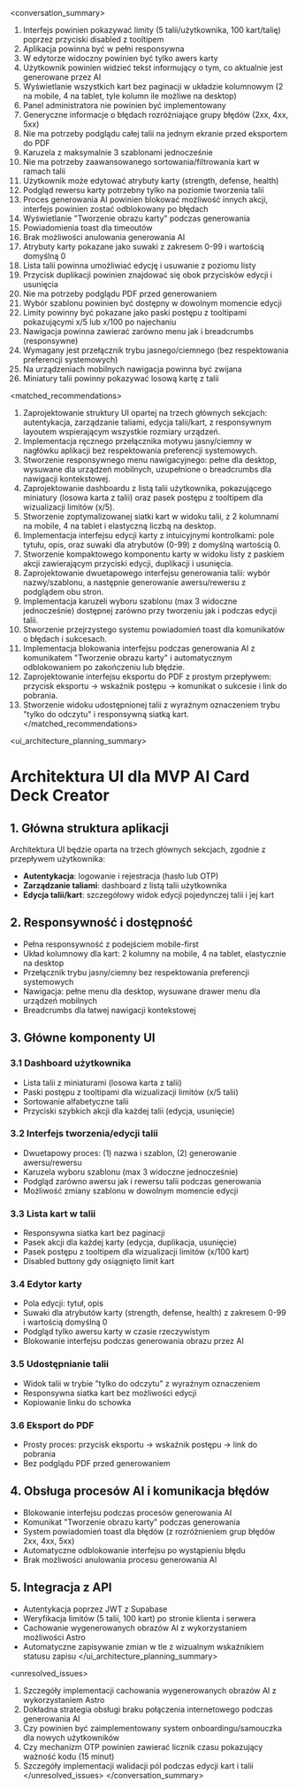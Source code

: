
<conversation_summary>
<decisions>
1. Interfejs powinien pokazywać limity (5 talii/użytkownika, 100 kart/talię) poprzez przyciski disabled z tooltipem
2. Aplikacja powinna być w pełni responsywna
3. W edytorze widoczny powinien być tylko awers karty
4. Użytkownik powinien widzieć tekst informujący o tym, co aktualnie jest generowane przez AI
5. Wyświetlanie wszystkich kart bez paginacji w układzie kolumnowym (2 na mobile, 4 na tablet, tyle kolumn ile możliwe na desktop)
6. Panel administratora nie powinien być implementowany
7. Generyczne informacje o błędach rozróżniające grupy błędów (2xx, 4xx, 5xx)
8. Nie ma potrzeby podglądu całej talii na jednym ekranie przed eksportem do PDF
9. Karuzela z maksymalnie 3 szablonami jednocześnie
10. Nie ma potrzeby zaawansowanego sortowania/filtrowania kart w ramach talii
11. Użytkownik może edytować atrybuty karty (strength, defense, health)
12. Podgląd rewersu karty potrzebny tylko na poziomie tworzenia talii
13. Proces generowania AI powinien blokować możliwość innych akcji, interfejs powinien zostać odblokowany po błędach
14. Wyświetlanie "Tworzenie obrazu karty" podczas generowania
15. Powiadomienia toast dla timeoutów
16. Brak możliwości anulowania generowania AI
17. Atrybuty karty pokazane jako suwaki z zakresem 0-99 i wartością domyślną 0
18. Lista talii powinna umożliwiać edycję i usuwanie z poziomu listy
19. Przycisk duplikacji powinien znajdować się obok przycisków edycji i usunięcia
20. Nie ma potrzeby podglądu PDF przed generowaniem
21. Wybór szablonu powinien być dostępny w dowolnym momencie edycji
22. Limity powinny być pokazane jako paski postępu z tooltipami pokazującymi x/5 lub x/100 po najechaniu
23. Nawigacja powinna zawierać zarówno menu jak i breadcrumbs (responsywne)
24. Wymagany jest przełącznik trybu jasnego/ciemnego (bez respektowania preferencji systemowych)
25. Na urządzeniach mobilnych nawigacja powinna być zwijana
26. Miniatury talii powinny pokazywać losową kartę z talii
</decisions>

<matched_recommendations>
1. Zaprojektowanie struktury UI opartej na trzech głównych sekcjach: autentykacja, zarządzanie taliami, edycja talii/kart, z responsywnym layoutem wspierającym wszystkie rozmiary urządzeń.
2. Implementacja ręcznego przełącznika motywu jasny/ciemny w nagłówku aplikacji bez respektowania preferencji systemowych.
3. Stworzenie responsywnego menu nawigacyjnego: pełne dla desktop, wysuwane dla urządzeń mobilnych, uzupełnione o breadcrumbs dla nawigacji kontekstowej.
4. Zaprojektowanie dashboardu z listą talii użytkownika, pokazującego miniatury (losowa karta z talii) oraz pasek postępu z tooltipem dla wizualizacji limitów (x/5).
5. Stworzenie zoptymalizowanej siatki kart w widoku talii, z 2 kolumnami na mobile, 4 na tablet i elastyczną liczbą na desktop.
6. Implementacja interfejsu edycji karty z intuicyjnymi kontrolkami: pole tytułu, opis, oraz suwaki dla atrybutów (0-99) z domyślną wartością 0.
7. Stworzenie kompaktowego komponentu karty w widoku listy z paskiem akcji zawierającym przyciski edycji, duplikacji i usunięcia.
8. Zaprojektowanie dwuetapowego interfejsu generowania talii: wybór nazwy/szablonu, a następnie generowanie awersu/rewersu z podglądem obu stron.
9. Implementacja karuzeli wyboru szablonu (max 3 widoczne jednocześnie) dostępnej zarówno przy tworzeniu jak i podczas edycji talii.
10. Stworzenie przejrzystego systemu powiadomień toast dla komunikatów o błędach i sukcesach.
11. Implementacja blokowania interfejsu podczas generowania AI z komunikatem "Tworzenie obrazu karty" i automatycznym odblokowaniem po zakończeniu lub błędzie.
12. Zaprojektowanie interfejsu eksportu do PDF z prostym przepływem: przycisk eksportu → wskaźnik postępu → komunikat o sukcesie i link do pobrania.
13. Stworzenie widoku udostępnionej talii z wyraźnym oznaczeniem trybu "tylko do odczytu" i responsywną siatką kart.
</matched_recommendations>

<ui_architecture_planning_summary>
# Architektura UI dla MVP AI Card Deck Creator

## 1. Główna struktura aplikacji
Architektura UI będzie oparta na trzech głównych sekcjach, zgodnie z przepływem użytkownika:
- **Autentykacja**: logowanie i rejestracja (hasło lub OTP)
- **Zarządzanie taliami**: dashboard z listą talii użytkownika
- **Edycja talii/kart**: szczegółowy widok edycji pojedynczej talii i jej kart

## 2. Responsywność i dostępność
- Pełna responsywność z podejściem mobile-first
- Układ kolumnowy dla kart: 2 kolumny na mobile, 4 na tablet, elastycznie na desktop
- Przełącznik trybu jasny/ciemny bez respektowania preferencji systemowych
- Nawigacja: pełne menu dla desktop, wysuwane drawer menu dla urządzeń mobilnych
- Breadcrumbs dla łatwej nawigacji kontekstowej

## 3. Główne komponenty UI

### 3.1 Dashboard użytkownika
- Lista talii z miniaturami (losowa karta z talii)
- Paski postępu z tooltipami dla wizualizacji limitów (x/5 talii)
- Sortowanie alfabetyczne talii
- Przyciski szybkich akcji dla każdej talii (edycja, usunięcie)

### 3.2 Interfejs tworzenia/edycji talii
- Dwuetapowy proces: (1) nazwa i szablon, (2) generowanie awersu/rewersu
- Karuzela wyboru szablonu (max 3 widoczne jednocześnie)
- Podgląd zarówno awersu jak i rewersu talii podczas generowania
- Możliwość zmiany szablonu w dowolnym momencie edycji

### 3.3 Lista kart w talii
- Responsywna siatka kart bez paginacji
- Pasek akcji dla każdej karty (edycja, duplikacja, usunięcie)
- Pasek postępu z tooltipem dla wizualizacji limitów (x/100 kart)
- Disabled buttony gdy osiągnięto limit kart

### 3.4 Edytor karty
- Pola edycji: tytuł, opis
- Suwaki dla atrybutów karty (strength, defense, health) z zakresem 0-99 i wartością domyślną 0
- Podgląd tylko awersu karty w czasie rzeczywistym
- Blokowanie interfejsu podczas generowania obrazu przez AI

### 3.5 Udostępnianie talii
- Widok talii w trybie "tylko do odczytu" z wyraźnym oznaczeniem
- Responsywna siatka kart bez możliwości edycji
- Kopiowanie linku do schowka

### 3.6 Eksport do PDF
- Prosty proces: przycisk eksportu → wskaźnik postępu → link do pobrania
- Bez podglądu PDF przed generowaniem

## 4. Obsługa procesów AI i komunikacja błędów
- Blokowanie interfejsu podczas procesów generowania AI
- Komunikat "Tworzenie obrazu karty" podczas generowania
- System powiadomień toast dla błędów (z rozróżnieniem grup błędów 2xx, 4xx, 5xx)
- Automatyczne odblokowanie interfejsu po wystąpieniu błędu
- Brak możliwości anulowania procesu generowania AI

## 5. Integracja z API
- Autentykacja poprzez JWT z Supabase
- Weryfikacja limitów (5 talii, 100 kart) po stronie klienta i serwera
- Cachowanie wygenerowanych obrazów AI z wykorzystaniem możliwości Astro
- Automatyczne zapisywanie zmian w tle z wizualnym wskaźnikiem statusu zapisu
</ui_architecture_planning_summary>

<unresolved_issues>
1. Szczegóły implementacji cachowania wygenerowanych obrazów AI z wykorzystaniem Astro
2. Dokładna strategia obsługi braku połączenia internetowego podczas generowania AI
3. Czy powinien być zaimplementowany system onboardingu/samouczka dla nowych użytkowników
4. Czy mechanizm OTP powinien zawierać licznik czasu pokazujący ważność kodu (15 minut)
5. Szczegóły implementacji walidacji pól podczas edycji kart i talii
</unresolved_issues>
</conversation_summary>
